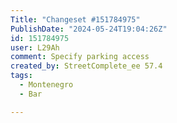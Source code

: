 ```yaml
---
Title: "Changeset #151784975"
PublishDate: "2024-05-24T19:04:26Z"
id: 151784975
user: L29Ah
comment: Specify parking access
created_by: StreetComplete_ee 57.4
tags:
  - Montenegro
  - Bar

---
```

